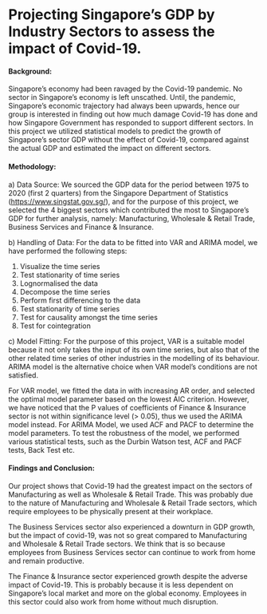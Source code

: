 # Projecting Singapore’s GDP by Industry Sectors to assess the impact of Covid-19. 

#### Background: 
Singapore’s economy had been ravaged by the Covid-19 pandemic. No sector in Singapore’s economy is left unscathed. Until, the pandemic, Singapore’s economic trajectory had always been upwards, hence our group is interested in finding out how much damage Covid-19 has done and how Singapore Government has responded to support different sectors. In this project we utilized statistical models to predict the growth of Singapore’s sector GDP without the effect of Covid-19, compared against the actual GDP and estimated the impact on different sectors.
#### Methodology:

a)	Data Source:
We sourced the GDP data for the period between 1975 to 2020 (first 2 quarters) from the Singapore Department of Statistics (https://www.singstat.gov.sg/), and for the purpose of this project, we selected the 4 biggest sectors which contributed the most to Singapore’s GDP for further analysis, namely: Manufacturing, Wholesale & Retail Trade, Business Services and Finance & Insurance. 


b)	Handling of Data:
For the data to be fitted into VAR and ARIMA model, we have performed the following steps:
1.	Visualize the time series
2.	Test stationarity of time series
3.	Lognormalised the data
4.	Decompose the time series
5.	Perform first differencing to the data
6.	Test stationarity of time series
7.	Test for causality amongst the time series
8.	Test for cointegration

c)	Model Fitting:
For the purpose of this project, VAR is a suitable model because it not only takes the input of its own time series, but also that of the other related time series of other industries in the modelling of its behaviour. ARIMA model is the alternative choice when VAR model’s conditions are not satisfied.

For VAR model, we fitted the data in with increasing AR order, and selected the optimal model parameter based on the lowest AIC criterion. However, we have noticed that the P values of coefficients of Finance & Insurance sector is not within significance level (> 0.05), thus we used the ARIMA model instead. For ARIMA Model, we used ACF and PACF to determine the model parameters. To test the robustness of the model, we performed various statistical tests, such as the Durbin Watson test, ACF and PACF tests, Back Test etc. 


#### Findings and Conclusion:
Our project shows that Covid-19 had the greatest impact on the sectors of Manufacturing as well as Wholesale & Retail Trade. This was probably due to the nature of Manufacturing and Wholesale & Retail Trade sectors, which require employees to be physically present at their workplace.

The Business Services sector also experienced a downturn in GDP growth, but the impact of covid-19, was not so great compared to Manufacturing and Wholesale & Retail Trade sectors. We think that is so because employees from Business Services sector can continue to work from home and remain productive.

The Finance & Insurance sector experienced growth despite the adverse impact of Covid-19. This is probably because it is less dependent on Singapore’s local market and more on the global economy. Employees in this sector could also work from home without much disruption.





